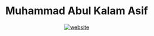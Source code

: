<h1 align="center">Muhammad Abul Kalam Asif</h1>
<div align="center">
    <a href="https://stackoverflow.com/users/13206887/abulkalam-asif">
        <img src="https://img.shields.io/badge/Abulkalam-f58025?logo=stackoverflow&labelColor=white
        " alt="website"/>
    </a>
</div>
